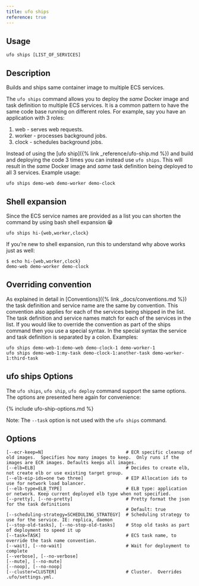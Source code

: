 ```yaml
---
title: ufo ships
reference: true
---
```


## Usage

    ufo ships [LIST_OF_SERVICES]

## Description

Builds and ships same container image to multiple ECS services.

The `ufo ships` command allows you to deploy the *same* Docker image and task definition to multiple ECS services.  It is a common pattern to have the same code base running on different roles.  For example, say you have an application with 3 roles:

1. web - serves web requests.
2. worker - processes background jobs.
3. clock - schedules background jobs.

Instead of using the [ufo ship]({% link _reference/ufo-ship.md %}) and build and deploying the code 3 times you can instead use `ufo ships`.  This will result in the *same* Docker image and *same* task definition being deployed to all 3 services.  Example usage:

    ufo ships demo-web demo-worker demo-clock

## Shell expansion

Since the ECS service names are provided as a list you can shorten the command by using bash shell expansion 😁

    ufo ships hi-{web,worker,clock}

If you're new to shell expansion, run this to understand why above works just as well:

    $ echo hi-{web,worker,clock}
    demo-web demo-worker demo-clock

## Overriding convention

As explained in detail in [Conventions]({% link _docs/conventions.md %}) the task definition and service name are the same by convention.  This convention also applies for each of the services being shipped in the list. The task definition and service names match for each of the services in the list.  If you would like to override the convention as part of the ships command then you use a special syntax. In the special syntax the service and task definition is separated by a colon.  Examples:

    ufo ships demo-web-1:demo-web demo-clock-1 demo-worker-1
    ufo ships demo-web-1:my-task demo-clock-1:another-task demo-worker-1:third-task

## ufo ships Options

The `ufo ships`, `ufo ship`, `ufo deploy` command support the same options. The options are presented here again for convenience:

{% include ufo-ship-options.md %}

Note: The `--task` option is not used with the `ufo ships` command.


## Options

```
[--ecr-keep=N]                               # ECR specific cleanup of old images.  Specifies how many images to keep.  Only runs if the images are ECR images. Defaults keeps all images.
[--elb=ELB]                                  # Decides to create elb, not create elb or use existing target group.
[--elb-eip-ids=one two three]                # EIP Allocation ids to use for network load balancer.
[--elb-type=ELB_TYPE]                        # ELB type: application or network. Keep current deployed elb type when not specified.
[--pretty], [--no-pretty]                    # Pretty format the json for the task definitions
                                             # Default: true
[--scheduling-strategy=SCHEDULING_STRATEGY]  # Scheduling strategy to use for the service. IE: replica, daemon
[--stop-old-tasks], [--no-stop-old-tasks]    # Stop old tasks as part of deployment to speed it up
[--task=TASK]                                # ECS task name, to override the task name convention.
[--wait], [--no-wait]                        # Wait for deployment to complete
[--verbose], [--no-verbose]                  
[--mute], [--no-mute]                        
[--noop], [--no-noop]                        
[--cluster=CLUSTER]                          # Cluster.  Overrides .ufo/settings.yml.
```

